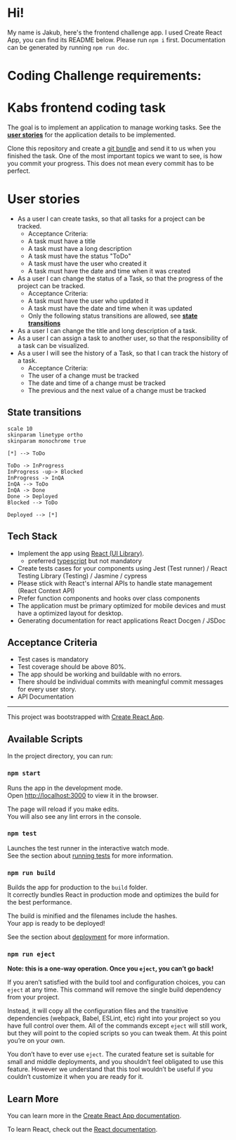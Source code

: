 
# Hi!

My name is Jakub, here's the frontend challenge app. 
I used Create React App, you can find its README below.
Please run `npm i` first.
Documentation can be generated by running `npm run doc`.

# Coding Challenge requirements:

# Kabs frontend coding task
The goal is to implement an application to manage working tasks. See the __[user stories](#user-stories)__ for the application details to be implemented.

Clone this repository and create a [git bundle](https://git-scm.com/docs/git-bundle) and send it to us when you finished the task. One of the most important topics we want to see, is how you commit your progress. This does not mean every commit has to be perfect.

# User stories
* As a user I can create tasks, so that all tasks for a project can be tracked.
  * Acceptance Criteria:
  * A task must have a title
  * A task must have a long description
  * A task must have the status "ToDo"
  * A task must have the user who created it
  * A task must have the date and time when it was created
* As a user I can change the status of a Task, so that the progress of the project can be tracked.
  * Acceptance Criteria:
  * A task must have the user who updated it
  * A task must have the date and time when it was updated
  * Only the following status transitions are allowed, see __[state transitions](#state-transitions)__
* As a user I can change the title and long description of a task.
* As a user I can assign a task to another user, so that the responsibility of a task can be visualized.
* As a user I will see the history of a Task, so that I can track the history of a task.
  * Acceptance Criteria:
  * The user of a change must be tracked
  * The date and time of a change must be tracked
  * The previous and the next value of a change must be tracked

## State transitions
```plantuml
scale 10
skinparam linetype ortho
skinparam monochrome true

[*] --> ToDo

ToDo -> InProgress
InProgress -up-> Blocked
InProgress -> InQA
InQA --> ToDo
InQA -> Done
Done -> Deployed
Blocked --> ToDo

Deployed --> [*]
```

## Tech Stack
* Implement the app using [React (UI Library)](https://reactjs.org/).
  * preferred [typescript](https://www.typescriptlang.org/) but not mandatory
* Create tests cases for your components using Jest (Test runner) / React Testing Library (Testing) / Jasmine / cypress
* Please stick with React's internal APIs to handle state management (React Context API)
* Prefer function components and hooks over class components
* The application must be primary optimized for mobile devices and must have a optimized layout for desktop.
* Generating documentation for react applications React Docgen / JSDoc

## Acceptance Criteria
* Test cases is mandatory
* Test coverage should be above 80%.
* The app should be working and buildable with no errors.
* There should be individual commits with meaningful commit messages for every user story.
* API Documentation




--------------------

This project was bootstrapped with [Create React App](https://github.com/facebook/create-react-app).

## Available Scripts

In the project directory, you can run:

### `npm start`

Runs the app in the development mode.\
Open [http://localhost:3000](http://localhost:3000) to view it in the browser.

The page will reload if you make edits.\
You will also see any lint errors in the console.

### `npm test`

Launches the test runner in the interactive watch mode.\
See the section about [running tests](https://facebook.github.io/create-react-app/docs/running-tests) for more information.

### `npm run build`

Builds the app for production to the `build` folder.\
It correctly bundles React in production mode and optimizes the build for the best performance.

The build is minified and the filenames include the hashes.\
Your app is ready to be deployed!

See the section about [deployment](https://facebook.github.io/create-react-app/docs/deployment) for more information.

### `npm run eject`

**Note: this is a one-way operation. Once you `eject`, you can’t go back!**

If you aren’t satisfied with the build tool and configuration choices, you can `eject` at any time. This command will remove the single build dependency from your project.

Instead, it will copy all the configuration files and the transitive dependencies (webpack, Babel, ESLint, etc) right into your project so you have full control over them. All of the commands except `eject` will still work, but they will point to the copied scripts so you can tweak them. At this point you’re on your own.

You don’t have to ever use `eject`. The curated feature set is suitable for small and middle deployments, and you shouldn’t feel obligated to use this feature. However we understand that this tool wouldn’t be useful if you couldn’t customize it when you are ready for it.

## Learn More

You can learn more in the [Create React App documentation](https://facebook.github.io/create-react-app/docs/getting-started).

To learn React, check out the [React documentation](https://reactjs.org/).
